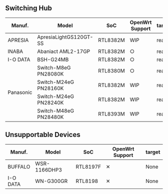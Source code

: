 ## Switching Hub

<table>
	<thead>
		<tr class="active">
			<th>Manuf.</th>
			<th>Model</th>
			<th>SoC</th>
			<th>OpenWrt Support</th>
			<th>target/subtarget</th>
		</tr>
	</thead>
	<tbody>
		<tr>
			<td>APRESIA</td>
			<td>ApresiaLightGS120GT-SS</td>
			<td>RTL8382M</td>
			<td>WIP</td>
			<td>realtek/rtl838x</td>
		</tr>
		<tr>
			<td rowspan="1">INABA</td>
			<td>Abaniact AML2-17GP</td>
			<td>RTL8382M</td>
			<td>&#9675;</td>
			<td>realtek/rtl838x</td>
		</tr>
		<tr>
			<td rowspan="1">I-O DATA</td>
			<td>BSH-G24MB</td>
			<td>RTL8382M</td>
			<td>&#9675;</td>
			<td>realtek/rtl838x</td>
		</tr>
		<tr>
			<td rowspan="4">Panasonic</td>
			<td>Switch-M8eG PN28080K</td>
			<td>RTL8380M</td>
			<td>&#9675;</td>
			<td>realtek/rtl838x</td>
		</tr>
		<tr>
			<td>Switch-M24eG PN28160K</td>
			<td>RTL8382M</td>
			<td>WIP</td>
			<td>realtek/rtl838x</td>
		</tr>
		<tr>
			<td>Switch-M24eG PN28240K</td>
			<td>RTL8382M</td>
			<td>WIP</td>
			<td>realtek/rtl838x</td>
		</tr>
		<tr>
			<td>Switch-M48eG PN28480K</td>
			<td>RTL8393M</td>
			<td>WIP</td>
			<td>realtek/rtl839x</td>
		</tr>
	</tbody>
</table>

## Unsupportable Devices

<table>
	<thead>
		<tr class="active">
			<th>Manuf.</th>
			<th>Model</th>
			<th>SoC</th>
			<th>OpenWrt Support</th>
			<th>target</th>
		</tr>
	</thead>
	<tbody>
		<tr>
			<td>BUFFALO</td>
			<td>WSR-1166DHP3</td>
			<td>RTL8197F</td>
			<td>&#10005;</td>
			<td>None</td>
		</tr>
		<tr>
			<td>I-O DATA</td>
			<td>WN-G300GR</td>
			<td>RTL8198</td>
			<td>&#10005;</td>
			<td>None</td>
		</tr>
	</tbody>
</table>
